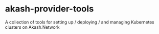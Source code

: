 # akash-provider-tools
A collection of tools for setting up / deploying / and managing Kubernetes clusters on Akash.Network
